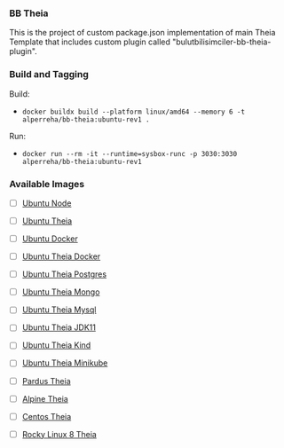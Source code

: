 ### BB Theia

This is the project of custom package.json implementation of main Theia Template that includes custom plugin called "bulutbilisimciler-bb-theia-plugin".

### Build and Tagging
Build:  
- `docker buildx build --platform linux/amd64 --memory 6 -t alperreha/bb-theia:ubuntu-rev1 .`  

Run:  
- `docker run --rm -it --runtime=sysbox-runc -p 3030:3030 alperreha/bb-theia:ubuntu-rev1`  

### Available Images

- [ ] [Ubuntu Node](https://hub.docker.com/r/alperreha/bb-theia/tags)
- [ ] [Ubuntu Theia](https://hub.docker.com/r/alperreha/bb-theia/tags)
- [ ] [Ubuntu Docker](https://hub.docker.com/r/alperreha/bb-theia/tags)
- [ ] [Ubuntu Theia Docker](https://hub.docker.com/r/alperreha/bb-theia/tags)
- [ ] [Ubuntu Theia Postgres](https://hub.docker.com/r/alperreha/bb-theia/tags)
- [ ] [Ubuntu Theia Mongo](https://hub.docker.com/r/alperreha/bb-theia/tags)
- [ ] [Ubuntu Theia Mysql](https://hub.docker.com/r/alperreha/bb-theia/tags)
- [ ] [Ubuntu Theia JDK11](https://hub.docker.com/r/alperreha/bb-theia/tags)
- [ ] [Ubuntu Theia Kind](https://hub.docker.com/r/alperreha/bb-theia/tags)
- [ ] [Ubuntu Theia Minikube](https://hub.docker.com/r/alperreha/bb-theia/tags)
- [ ] [Pardus Theia](https://hub.docker.com/r/alperreha/bb-theia/tags)
- [ ] [Alpine Theia](https://hub.docker.com/r/alperreha/bb-theia/tags)
- [ ] [Centos Theia](https://hub.docker.com/r/alperreha/bb-theia/tags)
- [ ] [Rocky Linux 8 Theia](https://hub.docker.com/r/alperreha/bb-theia/tags)


